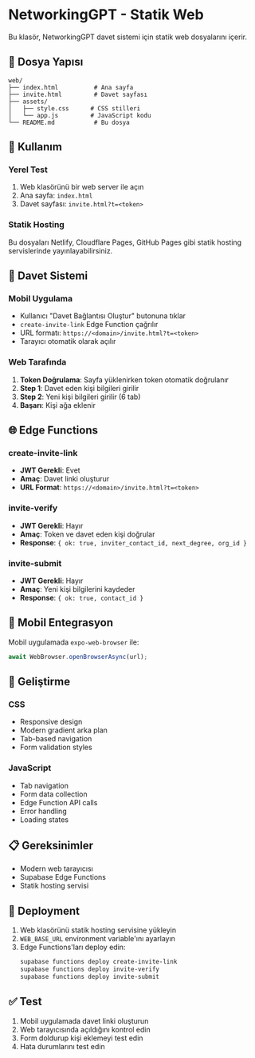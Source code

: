 # NetworkingGPT - Statik Web

Bu klasör, NetworkingGPT davet sistemi için statik web dosyalarını içerir.

## 📁 Dosya Yapısı

```
web/
├── index.html          # Ana sayfa
├── invite.html         # Davet sayfası
├── assets/
│   ├── style.css      # CSS stilleri
│   └── app.js         # JavaScript kodu
└── README.md           # Bu dosya
```

## 🚀 Kullanım

### Yerel Test
1. Web klasörünü bir web server ile açın
2. Ana sayfa: `index.html`
3. Davet sayfası: `invite.html?t=<token>`

### Statik Hosting
Bu dosyaları Netlify, Cloudflare Pages, GitHub Pages gibi statik hosting servislerinde yayınlayabilirsiniz.

## 🔗 Davet Sistemi

### Mobil Uygulama
- Kullanıcı "Davet Bağlantısı Oluştur" butonuna tıklar
- `create-invite-link` Edge Function çağrılır
- URL formatı: `https://<domain>/invite.html?t=<token>`
- Tarayıcı otomatik olarak açılır

### Web Tarafında
1. **Token Doğrulama**: Sayfa yüklenirken token otomatik doğrulanır
2. **Step 1**: Davet eden kişi bilgileri girilir
3. **Step 2**: Yeni kişi bilgileri girilir (6 tab)
4. **Başarı**: Kişi ağa eklenir

## 🌐 Edge Functions

### create-invite-link
- **JWT Gerekli**: Evet
- **Amaç**: Davet linki oluşturur
- **URL Format**: `https://<domain>/invite.html?t=<token>`

### invite-verify
- **JWT Gerekli**: Hayır
- **Amaç**: Token ve davet eden kişi doğrular
- **Response**: `{ ok: true, inviter_contact_id, next_degree, org_id }`

### invite-submit
- **JWT Gerekli**: Hayır
- **Amaç**: Yeni kişi bilgilerini kaydeder
- **Response**: `{ ok: true, contact_id }`

## 📱 Mobil Entegrasyon

Mobil uygulamada `expo-web-browser` ile:
```typescript
await WebBrowser.openBrowserAsync(url);
```

## 🔧 Geliştirme

### CSS
- Responsive design
- Modern gradient arka plan
- Tab-based navigation
- Form validation styles

### JavaScript
- Tab navigation
- Form data collection
- Edge Function API calls
- Error handling
- Loading states

## 📋 Gereksinimler

- Modern web tarayıcısı
- Supabase Edge Functions
- Statik hosting servisi

## 🚀 Deployment

1. Web klasörünü statik hosting servisine yükleyin
2. `WEB_BASE_URL` environment variable'ını ayarlayın
3. Edge Functions'ları deploy edin:
   ```bash
   supabase functions deploy create-invite-link
   supabase functions deploy invite-verify
   supabase functions deploy invite-submit
   ```

## ✅ Test

1. Mobil uygulamada davet linki oluşturun
2. Web tarayıcısında açıldığını kontrol edin
3. Form doldurup kişi eklemeyi test edin
4. Hata durumlarını test edin
